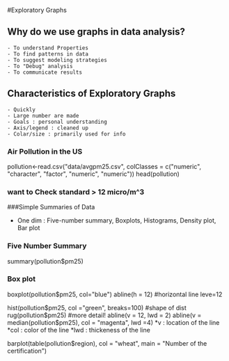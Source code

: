 #Exploratory Graphs

## Why do we use graphs in data analysis?
    - To understand Properties
    - To find patterns in data
    - To suggest modeling strategies
    - To "Debug" analysis
    - To communicate results

## Characteristics of Exploratory Graphs
    - Quickly
    - Large number are made
    - Goals : personal understanding
    - Axis/legend : cleaned up
    - Colar/size : primarily used for info
    
### Air Pollution in the US

pollution<-read.csv("data/avgpm25.csv", colClasses = c("numeric", "character", "factor", "numeric", "numeric"))
head(pollution)

###  want to Check standard > 12 micro/m^3

###Simple Summaries of Data
* One dim : Five-number summary, Boxplots, Histograms, Density plot, Bar plot

### Five Number Summary
summary(pollution$pm25)
### Box plot
boxplot(pollution$pm25, col="blue")
abline(h = 12) #horizontal line leve=12

hist(pollution$pm25, col ="green", breaks=100) #shape of dist
rug(pollution$pm25)                #more detail!
abline(v = 12, lwd = 2)
abline(v = median(pollution$pm25), col = "magenta", lwd =4)
*v   : location of the line
*col : color of the line
*lwd : thickeness of the line

barplot(table(pollution$region), col = "wheat", main = "Number of the certification")
